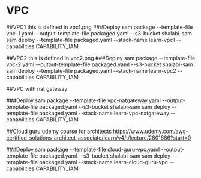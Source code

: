 # VPC
##VPC1 
this is defined in vpc1.png
###Deploy
sam package --template-file vpc-1.yaml --output-template-file packaged.yaml --s3-bucket shalabi-sam
sam deploy --template-file packaged.yaml --stack-name learn-vpc1 --capabilities CAPABILITY_IAM


##VPC2
this is defined in vpc2.png
###Deploy
sam package --template-file vpc-2.yaml --output-template-file packaged.yaml --s3-bucket shalabi-sam
sam deploy --template-file packaged.yaml --stack-name learn-vpc2 --capabilities CAPABILITY_IAM

##VPC with nat gateway

###Deploy
sam package --template-file vpc-natgateway.yaml --output-template-file packaged.yaml --s3-bucket shalabi-sam
sam deploy --template-file packaged.yaml --stack-name learn-vpc-natgateway --capabilities CAPABILITY_IAM


##Cloud guru udemy course for architects
https://www.udemy.com/aws-certified-solutions-architect-associate/learn/v4/t/lecture/2801686?start=0

###Deploy
sam package --template-file cloud-guru-vpc.yaml --output-template-file packaged.yaml --s3-bucket shalabi-sam
sam deploy --template-file packaged.yaml --stack-name learn-cloud-guru-vpc --capabilities CAPABILITY_IAM

